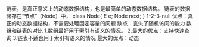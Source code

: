 链表，是真正意义上的动态数据结构，也是最简单的动态数据结构。
链表的数据储存在“节点”（Node）中，
class Node{
E e;
Node next;
}
1-2-3-null
优点：真正的动态数据结构，不需要处理固定容量的问题
缺点：丧失了随机访问的能力
数组和链表的对比
1.数组最好用于索引有语义的情况。
2.最大的优点：支持快速查询
3.链表不适合用于索引有语义的情况
最大的优点：动态
                           
                            
                              
  
  
